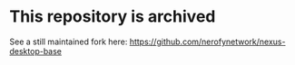 # This repository is archived
See a still maintained fork here: https://github.com/nerofynetwork/nexus-desktop-base
